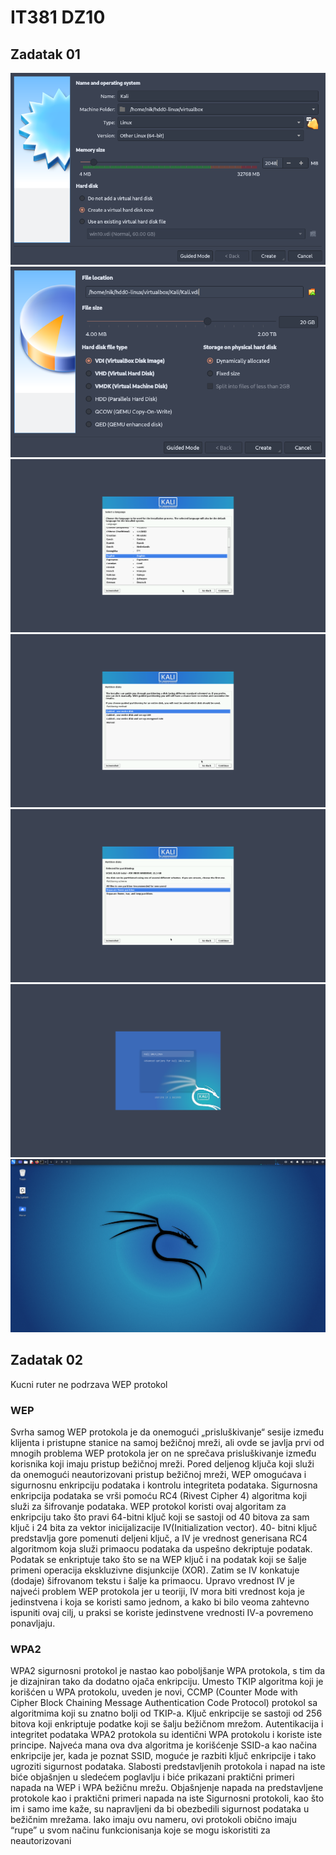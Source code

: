 # IT381 DZ10

## Zadatak 01

![](./ss1.png)
![](./ss2.png)
![](./ss3.png)
![](./ss4.png)
![](./ss5.png)
![](./ss6.png)
![](./ss7.png)

## Zadatak 02

Kucni ruter ne podrzava WEP protokol

### WEP

Svrha samog WEP protokola je da onemogući „prisluškivanje“ sesije između klijenta i pristupne stanice na samoj bežičnoj mreži, ali ovde se javlja prvi od mnogih problema WEP protokola jer on ne sprečava prisluškivanje između korisnika koji imaju pristup bežičnoj mreži. Pored deljenog ključa koji služi da onemogući neautorizovani pristup bežičnoj mreži, WEP omogućava i sigurnosnu enkripciju podataka i kontrolu integriteta podataka. Sigurnosna enkripcija podataka se vrši pomoću RC4 (Rivest Cipher 4) algoritma koji služi za šifrovanje podataka. WEP protokol koristi ovaj algoritam za enkripciju tako što pravi 64-bitni ključ koji se sastoji od 40 bitova za sam ključ i 24 bita za vektor inicijalizacije IV(Initialization vector). 40- bitni ključ predstavlja gore pomenuti deljeni ključ, a IV je vrednost generisana RC4 algoritmom koja služi primaocu podataka da uspešno dekriptuje podatak. Podatak se enkriptuje tako što se na WEP ključ i na podatak koji se šalje primeni operacija ekskluzivne disjunkcije (XOR). Zatim se IV konkatuje (dodaje) šifrovanom tekstu i šalje ka primaocu. Upravo vrednost IV je najveći problem WEP protokola jer u teoriji, IV mora biti vrednost koja je jedinstvena i koja se koristi samo jednom, a kako bi bilo veoma zahtevno ispuniti ovaj cilj, u praksi se koriste jedinstvene vrednosti IV-a povremeno ponavljaju.

### WPA2

WPA2 sigurnosni protokol je nastao kao poboljšanje WPA protokola, s tim da je dizajniran tako da dodatno ojača enkripciju. Umesto TKIP algoritma koji je korišćen u WPA protokolu, uveden je novi, CCMP (Counter Mode with Cipher Block Chaining Message Authentication Code Protocol) protokol sa algoritmima koji su znatno bolji od TKIP-a. Ključ enkripcije se sastoji od 256 bitova koji enkriptuje podatke koji se šalju bežičnom mrežom. Autentikacija i integritet podataka WPA2 protokola su identični WPA protokolu i koriste iste principe. Najveća mana ova dva algoritma je korišćenje SSID-a kao načina enkripcije jer, kada je poznat SSID, moguće je razbiti ključ enkripcije i tako ugroziti sigurnost podataka. Slabosti predstavljenih protokola i napad na iste biće objašnjen u sledećem poglavlju i biće prikazani praktični primeri napada na WEP i WPA bežičnu mrežu. Objašnjenje napada na predstavljene protokole kao i praktični primeri napada na iste Sigurnosni protokoli, kao što im i samo ime kaže, su napravljeni da bi obezbedili sigurnost podataka u bežičnim mrežama. Iako imaju ovu nameru, ovi protokoli obično imaju “rupe” u svom načinu funkcionisanja koje se mogu iskoristiti za neautorizovani

